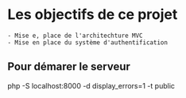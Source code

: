 # Les objectifs de ce projet

    - Mise e, place de l'architechture MVC 
    - Mise en place du système d'authentification 

## Pour démarer le serveur

php -S localhost:8000 -d display_errors=1 -t public
